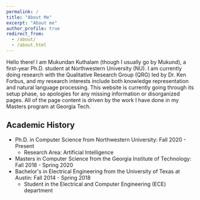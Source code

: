 ```yaml
---
permalink: /
title: "About Me"
excerpt: "About me"
author_profile: true
redirect_from: 
  - /about/
  - /about.html
---
```


Hello there! I am Mukundan Kuthalam (though I usually go by Mukund), a first-year Ph.D. student at Northwestern University (NU). I am currently doing research with the Qualitative Research Group (QRG) led by Dr. Ken Forbus, and my research interests include both knowledge representation and natural language processing. This website is currently going through its setup phase, so apologies for any missing information or disorganized pages. All of the page content is driven by the work I have done in my Masters program at Georgia Tech.

Academic History
------
- Ph.D. in Computer Science from Northwestern University: Fall 2020 - Present
	- Research Area: Artificial Intelligence
- Masters in Computer Science from the Georgia Institute of Technology: Fall 2018 - Spring 2020
- Bachelor's in Electrical Engineering from the University of Texas at Austin: Fall 2014 - Spring 2018
	- Student in the Electrical and Computer Engineering (ECE) department